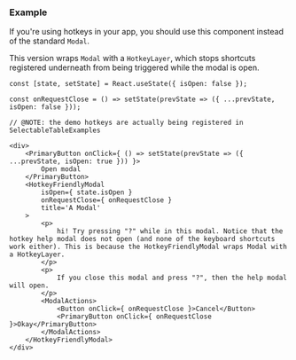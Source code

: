 ### Example

If you're using hotkeys in your app, you should use this component instead of the standard `Modal`.

This version wraps `Modal` with a `HotkeyLayer`, which stops shortcuts registered underneath from being triggered while the modal is open.

```
const [state, setState] = React.useState({ isOpen: false });

const onRequestClose = () => setState(prevState => ({ ...prevState, isOpen: false }));

// @NOTE: the demo hotkeys are actually being registered in SelectableTableExamples

<div>
    <PrimaryButton onClick={ () => setState(prevState => ({ ...prevState, isOpen: true })) }>
        Open modal
    </PrimaryButton>
    <HotkeyFriendlyModal
        isOpen={ state.isOpen }
        onRequestClose={ onRequestClose }
        title='A Modal'
    >
        <p>
            hi! Try pressing "?" while in this modal. Notice that the hotkey help modal does not open (and none of the keyboard shortcuts work either). This is because the HotkeyFriendlyModal wraps Modal with a HotkeyLayer.
        </p>
        <p>
            If you close this modal and press "?", then the help modal will open.
        </p>
        <ModalActions>
            <Button onClick={ onRequestClose }>Cancel</Button>
            <PrimaryButton onClick={ onRequestClose }>Okay</PrimaryButton>
        </ModalActions>
    </HotkeyFriendlyModal>
</div>
```
